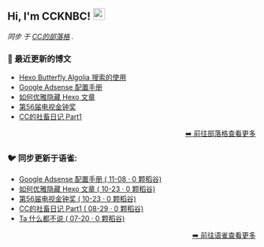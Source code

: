 <h2>Hi, I'm CCKNBC! <img src="https://github.githubassets.com/images/mona-whisper.gif" height="24" /></h2>

<p><em>同步 于 <a href="https://blog.ccknbc.cc">CC的部落格</a> . </em>

### 📕 最近更新的博文

<!-- BLOG-POST-LIST:START -->
- [Hexo Butterfly Algolia 搜索的使用](https://blog.ccknbc.cc/posts/hexo-butterfly-algolia/)
- [Google Adsense 配置手册](https://blog.ccknbc.cc/posts/google-adsense-configuration-manual/)
- [如何优雅隐藏 Hexo 文章](https://blog.ccknbc.cc/posts/how-to-hide-hexo-articles-gracefully/)
- [第56届电视金钟奖](https://blog.ccknbc.cc/posts/56th-golden-bell-awards/)
- [CC的社畜日记 Part1](https://blog.ccknbc.cc/posts/ccs-work-diary-part1/)
<!-- BLOG-POST-LIST:END -->

<p align="right"><a href="https://blog.ccknbc.cc">➡️ 前往部落格查看更多</a></p>

### 🐦 同步更新于语雀:

  - [Google Adsense 配置手册 ( 11-08 · 0 颗稻谷)](https://yuque.com/ccknbc/blog/31)
  - [如何优雅隐藏 Hexo 文章 ( 10-23 · 0 颗稻谷)](https://yuque.com/ccknbc/blog/30)
  - [第56届电视金钟奖 ( 10-23 · 0 颗稻谷)](https://yuque.com/ccknbc/blog/29)
  - [CC的社畜日记 Part1 ( 08-29 · 0 颗稻谷)](https://yuque.com/ccknbc/blog/28)
  - [Ta 什么都不说 ( 07-20 · 0 颗稻谷)](https://yuque.com/ccknbc/blog/27)

<p align="right"><a href="https://www.yuque.com/ccknbc/blog">➡️ 前往语雀查看更多</a></p>
